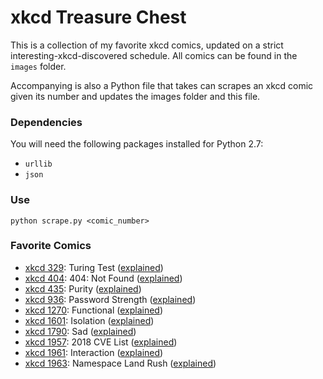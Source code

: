 # xkcd Treasure Chest

This is a collection of my favorite xkcd comics, updated on a strict interesting-xkcd-discovered schedule. All comics can be found in the `images` folder.

Accompanying is also a Python file that takes can scrapes an xkcd comic given its number and updates the images folder and this file. 

### Dependencies

You will need the following packages installed for Python 2.7:
* `urllib`
* `json`

### Use

`python scrape.py <comic_number>`

### Favorite Comics
* [xkcd 329](https://xkcd.com/329): Turing Test ([explained](http://www.explainxkcd.com/wiki/index.php/329))
* [xkcd 404](https://xkcd.com/404): 404: Not Found ([explained](http://www.explainxkcd.com/wiki/index.php/404))
* [xkcd 435](https://xkcd.com/435): Purity ([explained](http://www.explainxkcd.com/wiki/index.php/435))
* [xkcd 936](https://xkcd.com/936): Password Strength ([explained](http://www.explainxkcd.com/wiki/index.php/936))
* [xkcd 1270](https://xkcd.com/1270): Functional ([explained](http://www.explainxkcd.com/wiki/index.php/1270))
* [xkcd 1601](https://xkcd.com/1601): Isolation ([explained](http://www.explainxkcd.com/wiki/index.php/1601))
* [xkcd 1790](https://xkcd.com/1790): Sad ([explained](http://www.explainxkcd.com/wiki/index.php/1790))
* [xkcd 1957](https://xkcd.com/1957): 2018 CVE List ([explained](http://www.explainxkcd.com/wiki/index.php/1957))
* [xkcd 1961](https://xkcd.com/1961): Interaction ([explained](http://www.explainxkcd.com/wiki/index.php/1961))
* [xkcd 1963](https://xkcd.com/1963): Namespace Land Rush ([explained](http://www.explainxkcd.com/wiki/index.php/1963))
